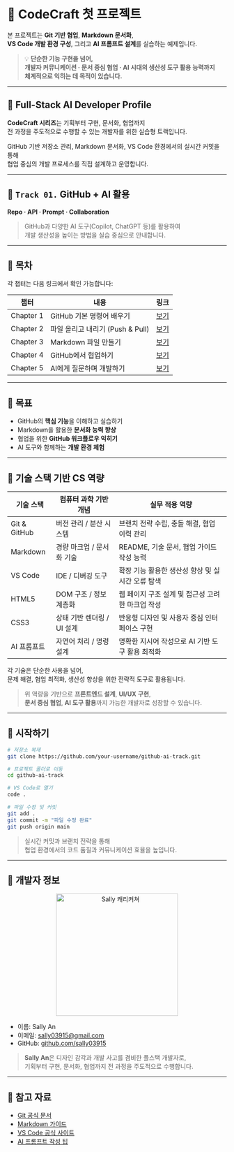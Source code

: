 # 🚀 CodeCraft 첫 프로젝트

본 프로젝트는 **Git 기반 협업**, **Markdown 문서화**,  
**VS Code 개발 환경 구성**, 그리고 **AI 프롬프트 설계**를 실습하는 예제입니다.

> 💡 **단순한 기능 구현을 넘어,  
> 개발자 커뮤니케이션 · 문서 중심 협업 · AI 시대의 생산성 도구 활용 능력까지  
> 체계적으로 익히는 데 목적이 있습니다.**

---

## 📌 Full-Stack AI Developer Profile

**CodeCraft 시리즈**는 기획부터 구현, 문서화, 협업까지  
전 과정을 주도적으로 수행할 수 있는 개발자를 위한 실습형 트랙입니다.

GitHub 기반 저장소 관리, Markdown 문서화, VS Code 환경에서의 실시간 커밋을 통해  
협업 중심의 개발 프로세스를 직접 설계하고 운영합니다.

---

## 📌 `Track 01.` GitHub + AI 활용  
**Repo · API · Prompt · Collaboration**

> GitHub과 다양한 AI 도구(Copilot, ChatGPT 등)를 활용하여  
> 개발 생산성을 높이는 방법을 실습 중심으로 안내합니다.

---
## 📌 목차  
각 챕터는 다음 링크에서 확인 가능합니다:

| 챕터 | 내용 | 링크 |
|------|------|------|
| Chapter 1 | GitHub 기본 명령어 배우기 | [보기](https://sally0905.github.io/stackventure_250825/001.github-markdown/marp001_1_github_basic) |
| Chapter 2 | 파일 올리고 내리기 (Push & Pull) | [보기](https://sally0905.github.io/stackventure_250825/001.github-markdown/marp001_2_push_pull) |
| Chapter 3 | Markdown 파일 만들기 | [보기](https://sally0905.github.io/stackventure_250825/001.github-markdown/marp001_3_markdown_create) |
| Chapter 4 | GitHub에서 협업하기 | [보기](https://sally0905.github.io/stackventure_250825/002.github-advanced/marp002_1_collaboration) |
| Chapter 5 | AI에게 질문하며 개발하기 | [보기](https://sally0905.github.io/stackventure_250825/002.github-advanced/marp002_2_ai_assist) |


---

## 📌 목표  
- GitHub의 **핵심 기능**을 이해하고 실습하기  
- Markdown을 활용한 **문서화 능력 향상**  
- 협업을 위한 **GitHub 워크플로우 익히기**  
- AI 도구와 함께하는 **개발 환경 체험**

---

## 📌 기술 스택 기반 CS 역량

| 기술 스택     | 컴퓨터 과학 기반 개념       | 실무 적용 역량 |
|---------------|-----------------------------|----------------|
| Git & GitHub  | 버전 관리 / 분산 시스템     | 브랜치 전략 수립, 충돌 해결, 협업 이력 관리 |
| Markdown      | 경량 마크업 / 문서화 기술   | README, 기술 문서, 협업 가이드 작성 능력 |
| VS Code       | IDE / 디버깅 도구           | 확장 기능 활용한 생산성 향상 및 실시간 오류 탐색 |
| HTML5         | DOM 구조 / 정보 계층화      | 웹 페이지 구조 설계 및 접근성 고려한 마크업 작성 |
| CSS3          | 상태 기반 렌더링 / UI 설계  | 반응형 디자인 및 사용자 중심 인터페이스 구현 |
| AI 프롬프트   | 자연어 처리 / 명령 설계     | 명확한 지시어 작성으로 AI 기반 도구 활용 최적화 |

각 기술은 단순한 사용을 넘어,  
문제 해결, 협업 최적화, 생산성 향상을 위한 전략적 도구로 활용됩니다.

> 위 역량을 기반으로 **프론트엔드 설계**, **UI/UX 구현**,  
> **문서 중심 협업**, **AI 도구 활용**까지 가능한 개발자로 성장할 수 있습니다.

---

## 📌 시작하기

```bash
# 저장소 복제
git clone https://github.com/your-username/github-ai-track.git

# 프로젝트 폴더로 이동
cd github-ai-track

# VS Code로 열기
code .
```

```bash
# 파일 수정 및 커밋
git add .
git commit -m "파일 수정 완료"
git push origin main
```

> 실시간 커밋과 브랜치 전략을 통해  
> 협업 환경에서의 코드 품질과 커뮤니케이션 효율을 높입니다.

---

## 📌 개발자 정보


<div align="center">
  <img src="../docs/profile/sally.gif" alt="Sally 캐리커쳐" width="280"/>
</div>

- 이름: Sally An  
- 이메일: sally03915@gmail.com  
- GitHub: [github.com/sally03915](https://github.com/sally03915) 

> **Sally An**은 디자인 감각과 개발 사고를 겸비한 풀스택 개발자로,  
> 기획부터 구현, 문서화, 협업까지 전 과정을 주도적으로 수행합니다.
---

## 📌 참고 자료

- [Git 공식 문서](https://git-scm.com/doc)  
- [Markdown 가이드](https://www.markdownguide.org/basic-syntax/)  
- [VS Code 공식 사이트](https://code.visualstudio.com/)  
- [AI 프롬프트 작성 팁](https://learn.microsoft.com/en-us/azure/ai-services/openai/how-to/prompt-engineering)
